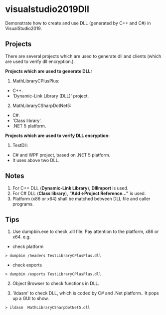 # visualstudio2019Dll
Demonstrate how to create and use DLL (generated by C++ and C#) in VisualStudio2019.

## Projects

There are several projects which are used to generate dll and clients (which are used to verify dll encryption.).

**Projects which are used to generate DLL:**
1. MathLibraryCPlusPlus: 
- C++.
- 'Dynamic-Link Library (DLL)' project.
2. MathLibraryCSharpDotNet5: 
- C#.
- 'Class library'.
- .NET 5 platform.

**Projects which are used to verify DLL encryption:**
1. TestDll: 
- C# and WPF project, based on .NET 5 platform.
- It uses above two DLL.

## Notes
1. For C++ DLL (**Dynamic-Link Library**), **DllImport** is used. 
2. For C# DLL (**Class library**), **"Add->Project Reference..."** is used.
3. Platform (x86 or x64) shall be matched between DLL file and caller programs.

## Tips

1. Use dumpbin.exe to check .dll file. Pay attention to the platform, x86 or x64. e.g.
- check platform
```
> dumpbin /headers TestLibraryCPlusPlus.dll
```
- check exports
```
> dumpbin /exports TestLibraryCPlusPlus.dll
```

2. Object Browser to check functions in DLL.

3. 'ildasm' to check DLL, which is coded by C# and .Net platform.. It pops up a GUI to show.
```
> ildasm  MathLibraryCSharpDotNet5.dll
```
